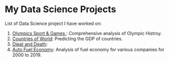 # My Data Science Projects
List of Data Science project I have worked on:

1. [Olympics Sport & Games ](https://github.com/pradeepsinngh/Data-Science-Projects/tree/master/Olympics%20Sports%20and%20Games): Comprehensive analysis of Olympic Histroy.
2. [Countries of World](https://github.com/pradeepsinngh/Data-Science-Projects/tree/master/Countries%20of%20World): Predicting the GDP of countries.
3. [Dieat and Death](https://github.com/pradeepsinngh/Data-Science-Projects/tree/master/Dieat%20and%20Death):  
4. [Auto Fuel Economy](https://github.com/pradeepsinngh/Data-Science-Projects/tree/master/Auto%20Fuel%20Economy): Analysis of fuel economy for various companies for 2000 to 2019.

